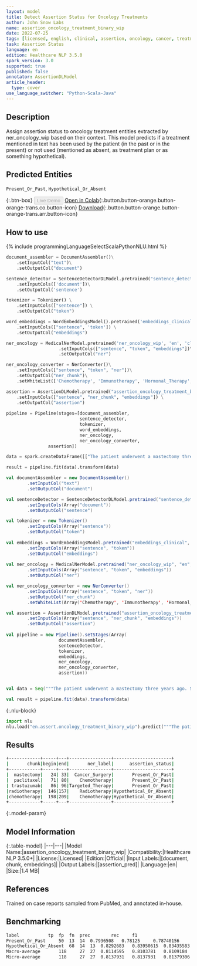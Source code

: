 ```yaml
---
layout: model
title: Detect Assertion Status for Oncology Treatments
author: John Snow Labs
name: assertion_oncology_treatment_binary_wip
date: 2022-07-25
tags: [licensed, english, clinical, assertion, oncology, cancer, treatment, en]
task: Assertion Status
language: en
edition: Healthcare NLP 3.5.0
spark_version: 3.0
supported: true
published: false
annotator: AssertionDLModel
article_header:
  type: cover
use_language_switcher: "Python-Scala-Java"
---
```


## Description

Assign assertion status to oncology treatment entities extracted by ner_oncology_wip based on their context. This model predicts if a treatment mentioned in text has been used by the patient (in the past or in the present) or not used (mentioned as absent, as treatment plan or as something hypothetical).

## Predicted Entities

`Present_Or_Past`, `Hypothetical_Or_Absent`

{:.btn-box}
<button class="button button-orange" disabled>Live Demo</button>
[Open in Colab](https://colab.research.google.com/github/JohnSnowLabs/spark-nlp-workshop/blob/master/tutorials/Certification_Trainings/Healthcare/1.Clinical_Named_Entity_Recognition_Model.ipynb){:.button.button-orange.button-orange-trans.co.button-icon}
[Download](https://s3.amazonaws.com/auxdata.johnsnowlabs.com/clinical/models/assertion_oncology_treatment_binary_wip_en_3.5.0_3.0_1658774066204.zip){:.button.button-orange.button-orange-trans.arr.button-icon}

## How to use



<div class="tabs-box" markdown="1">
{% include programmingLanguageSelectScalaPythonNLU.html %}

```python
document_assembler = DocumentAssembler()\
    .setInputCol("text")\
    .setOutputCol("document")

sentence_detector = SentenceDetectorDLModel.pretrained("sentence_detector_dl_healthcare","en","clinical/models")\
    .setInputCols(['document'])\
    .setOutputCol('sentence')

tokenizer = Tokenizer() \
    .setInputCols(["sentence"]) \
    .setOutputCol("token")

word_embeddings = WordEmbeddingsModel().pretrained('embeddings_clinical', 'en', 'clinical/models')\
    .setInputCols(["sentence", 'token']) \
    .setOutputCol("embeddings")

ner_oncology = MedicalNerModel.pretrained('ner_oncology_wip', 'en', 'clinical/models')\
                    .setInputCols(["sentence", "token", "embeddings"])\
                    .setOutputCol("ner")

ner_oncology_converter = NerConverter()\
    .setInputCols(["sentence", "token", "ner"])\
    .setOutputCol("ner_chunk")\
    .setWhiteList(['Chemotherapy', 'Immunotherapy', 'Hormonal_Therapy', 'Targeted_Therapy', 'Unspecific_Therapy', 'Cancer_Therapy', 'Radiotherapy'])

assertion = AssertionDLModel.pretrained("assertion_oncology_treatment_binary_wip", "en", "clinical/models") \
    .setInputCols(["sentence", "ner_chunk", "embeddings"]) \
    .setOutputCol("assertion")
 
pipeline = Pipeline(stages=[document_assembler,
                            sentence_detector,
                            tokenizer,
                            word_embeddings,
                            ner_oncology,
                            ner_oncology_converter,
			    assertion])

data = spark.createDataFrame([["The patient underwent a mastectomy three years ago. She continued with paclitaxel and trastuzumab for her breast cancer. She was not treated with radiotherapy. We discussed the possibility of using chemotherapy."]]).toDF("text")

result = pipeline.fit(data).transform(data)
```
```scala
val documentAssembler = new DocumentAssembler()
		.setInputCol("text")
		.setOutputCol("document")

val sentenceDetector = SentenceDetectorDLModel.pretrained("sentence_detector_dl_healthcare", "en", "clinical/models")
		.setInputCols(Array("document"))
		.setOutputCol("sentence")

val tokenizer = new Tokenizer()
		.setInputCols(Array("sentence"))
		.setOutputCol("token")
	
val embeddings = WordEmbeddingsModel.pretrained("embeddings_clinical", "en", "clinical/models")
		.setInputCols(Array("sentence", "token"))
	    .setOutputCol("embeddings")
  
val ner_oncology = MedicalNerModel.pretrained("ner_oncology_wip", "en", "clinical/models")
		.setInputCols(Array("sentence", "token", "embeddings"))
		.setOutputCol("ner")

val ner_oncology_converter = new NerConverter()
		.setInputCols(Array("sentence", "token", "ner"))
		.setOutputCol("ner_chunk")
		.setWhiteList(Array('Chemotherapy', 'Immunotherapy', 'Hormonal_Therapy', 'Targeted_Therapy', 'Unspecific_Therapy', 'Cancer_Therapy', 'Radiotherapy'))

val assertion = AssertionDLModel.pretrained("assertion_oncology_treatment_binary_wip", "en", "clinical/models")
		.setInputCols(Array("sentence", "ner_chunk", "embeddings"))
		.setOutputCol("assertion")
 
val pipeline = new Pipeline().setStages(Array(
					documentAssembler, 
					sentenceDetector, 
					tokenizer, 
					embeddings, 
					ner_oncology, 
					ner_oncology_converter,
					assertion))


val data = Seq("""The patient underwent a mastectomy three years ago. She continued with paclitaxel and trastuzumab for her breast cancer. She was not treated with radiotherapy. We discussed the possibility of using chemotherapy.""").toDS.toDF("text")

val result = pipeline.fit(data).transform(data)
```

{:.nlu-block}
```python
import nlu
nlu.load("en.assert.oncology_treatment_binary_wip").predict("""The patient underwent a mastectomy three years ago. She continued with paclitaxel and trastuzumab for her breast cancer. She was not treated with radiotherapy. We discussed the possibility of using chemotherapy.""")
```
</div>

## Results

```bash
+------------+-----+---+----------------+----------------------+
|       chunk|begin|end|       ner_label|      assertion_status|
+------------+-----+---+----------------+----------------------+
|  mastectomy|   24| 33|  Cancer_Surgery|       Present_Or_Past|
|  paclitaxel|   71| 80|    Chemotherapy|       Present_Or_Past|
| trastuzumab|   86| 96|Targeted_Therapy|       Present_Or_Past|
|radiotherapy|  146|157|    Radiotherapy|Hypothetical_Or_Absent|
|chemotherapy|  198|209|    Chemotherapy|Hypothetical_Or_Absent|
+------------+-----+---+----------------+----------------------+
```

{:.model-param}
## Model Information

{:.table-model}
|---|---|
|Model Name:|assertion_oncology_treatment_binary_wip|
|Compatibility:|Healthcare NLP 3.5.0+|
|License:|Licensed|
|Edition:|Official|
|Input Labels:|[document, chunk, embeddings]|
|Output Labels:|[assertion_pred]|
|Language:|en|
|Size:|1.4 MB|

## References

Trained on case reports sampled from PubMed, and annotated in-house.

## Benchmarking

```bash
label	 		tp	fp	fn	prec	 	rec	 	f1
Present_Or_Past	 	50	13	14	0.7936508	0.78125	 	0.78740156
Hypothetical_Or_Absent	68	14	13	0.8292683	0.83950615	0.83435583
Macro-average		118 	27	27	0.8114595	0.8103781	0.8109184
Micro-average	 	118 	27	27	0.8137931 	0.8137931 	0.81379306
```
